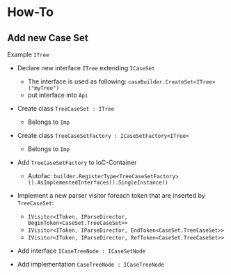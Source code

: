 ﻿How-To
======

Add new Case Set
----------------

Example `ITree`

- Declare new interface `ITree` extending `ICaseSet`
    - The interface is used as following: `caseBuilder.CreateSet<ITree>("myTree")`
    - put interface into `Api`
- Create class `TreeCaseSet : ITree` 
    - Belongs to `Imp`
- Create class `TreeCaseSetFactory : ICaseSetFactory<ITree>`
    - Belongs to `Imp`
- Add `TreeCaseSetFactory` to IoC-Container
    - Autofac: `builder.RegisterType<TreeCaseSetFactory>().AsImplementedInterfaces().SingleInstance()`

- Implement a new parser visitor foreach token that are inserted by `TreeCaseSet`: 
    - `IVisitor<IToken, IParseDirector, BeginToken<CaseSet.TreeCaseSet>>`
    - `IVisitor<IToken, IParseDirector, EndToken<CaseSet.TreeCaseSet>>`
    - `IVisitor<IToken, IParseDirector, RefToken<CaseSet.TreeCaseSet>>`


- Add interface `ICaseTreeNode : ICaseSetNode`
- Add implementation `CaseTreeNode : ICaseTreeNode`


